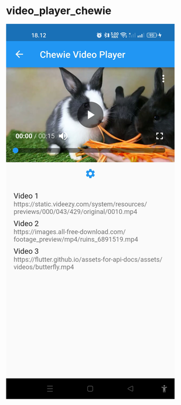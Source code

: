 # video_player_chewie

![alt text](https://github.com/kisahtegar/video_player_chewie/blob/master/picture.jpg)
